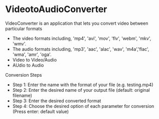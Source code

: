 # VideotoAudioConverter
VideoConverter is an application that lets you convert video between particular formats
- The video formats including, 'mp4', 'avi', 'mov', 'flv', 'webm', 'mkv', 'wmv'.
- The audio formats including, 'mp3', 'aac', 'alac', 'wav', 'm4a','flac', 'wma', 'amr', 'oga'.
- Video to Video/Audio
- AUdio to Audio

Conversion Steps
- Step 1: Enter the name with the format of your file (e.g. testing.mp4)
- Step 2: Enter the desired name of your output file (default: original filename)
- Step 3: Enter the desired converted format
- Step 4: Choose the desired option of each parameter for conversion (Press enter: default value)

